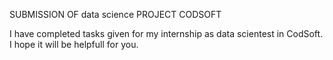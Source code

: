 SUBMISSION OF data science  PROJECT CODSOFT

I have completed tasks given for my internship as data scientest  in CodSoft. I hope it will be helpfull for you.
